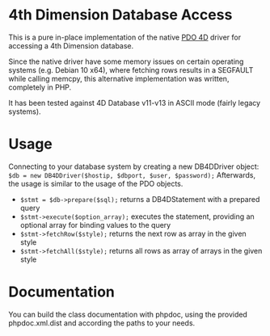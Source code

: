 4th Dimension Database Access
=============================
This is a pure in-place implementation of the native [PDO 4D](https://github.com/faldon/pdo_4d.git) driver 
for accessing a 4th Dimension database.

Since the native driver have some memory issues on certain operating systems (e.g. Debian 10 x64), where 
fetching rows results in a SEGFAULT while calling memcpy, this alternative implementation was written,
completely in PHP.

It has been tested against 4D Database v11-v13 in ASCII mode (fairly legacy systems).

# Usage
Connecting to your database system by creating a new DB4DDriver object:
```$db = new DB4DDriver($hostip, $dbport, $user, $password);```
Afterwards, the usage is similar to the usage of the PDO objects.

- ```$stmt = $db->prepare($sql);``` returns a DB4DStatement with a prepared query
- ```$stmt->execute($option_array);``` executes the statement, providing an optional array for binding values to the query
- ```$stmt->fetchRow($style);``` returns the next row as array in the given style
- ```$stmt->fetchAll($style);``` returns all rows as array of arrays in the given style

# Documentation
You can build the class documentation with phpdoc, using the provided phpdoc.xml.dist and according
the paths to your needs.
  
